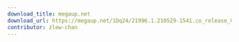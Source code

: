 ```yaml
---
download_title: megaup.net
download_url: https://megaup.net/1Dq24/21996.1.210529-1541.co_release_CLIENT_CONSUMER_x64FRE_en-us.iso
contributor: zlew-chan
---
```

